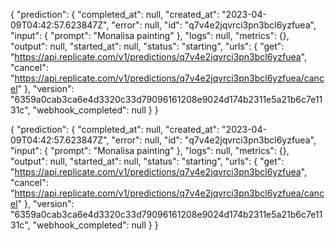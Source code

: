 {
    "prediction": {
        "completed_at": null,
        "created_at": "2023-04-09T04:42:57.623847Z",
        "error": null,
        "id": "q7v4e2jqvrci3pn3bcl6yzfuea",
        "input": {
            "prompt": "Monalisa painting"
        },
        "logs": null,
        "metrics": {},
        "output": null,
        "started_at": null,
        "status": "starting",
        "urls": {
            "get": "https://api.replicate.com/v1/predictions/q7v4e2jqvrci3pn3bcl6yzfuea",
            "cancel": "https://api.replicate.com/v1/predictions/q7v4e2jqvrci3pn3bcl6yzfuea/cancel"
        },
        "version": "6359a0cab3ca6e4d3320c33d79096161208e9024d174b2311e5a21b6c7e1131c",
        "webhook_completed": null
    }
}

{
    "prediction": {
        "completed_at": null,
        "created_at": "2023-04-09T04:42:57.623847Z",
        "error": null,
        "id": "q7v4e2jqvrci3pn3bcl6yzfuea",
        "input": {
            "prompt": "Monalisa painting"
        },
        "logs": null,
        "metrics": {},
        "output": null,
        "started_at": null,
        "status": "starting",
        "urls": {
            "get": "https://api.replicate.com/v1/predictions/q7v4e2jqvrci3pn3bcl6yzfuea",
            "cancel": "https://api.replicate.com/v1/predictions/q7v4e2jqvrci3pn3bcl6yzfuea/cancel"
        },
        "version": "6359a0cab3ca6e4d3320c33d79096161208e9024d174b2311e5a21b6c7e1131c",
        "webhook_completed": null
    }
}